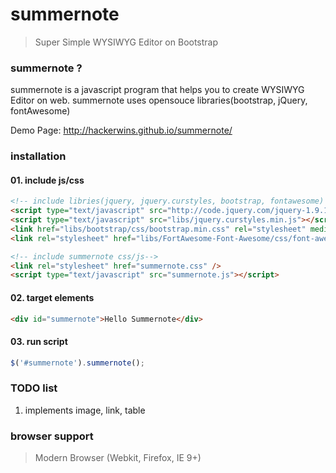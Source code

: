 # summernote
> Super Simple WYSIWYG Editor on Bootstrap

### summernote ?
summernote is a javascript program that helps you to create WYSIWYG Editor on web. summernote uses opensouce libraries(bootstrap, jQuery, fontAwesome)

Demo Page: http://hackerwins.github.io/summernote/

### installation
#### 01. include js/css
```html
<!-- include libries(jquery, jquery.curstyles, bootstrap, fontawesome) -->
<script type="text/javascript" src="http://code.jquery.com/jquery-1.9.1.min.js"></script> 
<script type="text/javascript" src="libs/jquery.curstyles.min.js"></script>
<link href="libs/bootstrap/css/bootstrap.min.css" rel="stylesheet" media="screen">
<link rel="stylesheet" href="libs/FortAwesome-Font-Awesome/css/font-awesome.min.css">

<!-- include summernote css/js-->
<link rel="stylesheet" href="summernote.css" />
<script type="text/javascript" src="summernote.js"></script>
```
#### 02. target elements
```html
<div id="summernote">Hello Summernote</div>
```
#### 03. run script
```javascript
$('#summernote').summernote();
```

### TODO list
1. implements image, link, table

### browser support
> Modern Browser (Webkit, Firefox, IE 9+)
